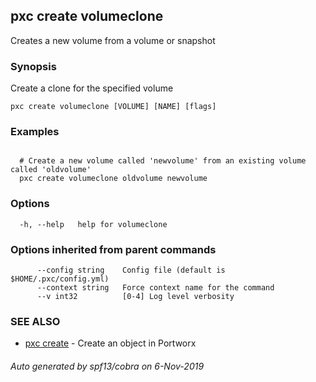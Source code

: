 ## pxc create volumeclone

Creates a new volume from a volume or snapshot

### Synopsis

Create a clone for the specified volume

```
pxc create volumeclone [VOLUME] [NAME] [flags]
```

### Examples

```

  # Create a new volume called 'newvolume' from an existing volume called 'oldvolume'
  pxc create volumeclone oldvolume newvolume
```

### Options

```
  -h, --help   help for volumeclone
```

### Options inherited from parent commands

```
      --config string    Config file (default is $HOME/.pxc/config.yml)
      --context string   Force context name for the command
      --v int32          [0-4] Log level verbosity
```

### SEE ALSO

* [pxc create](pxc_create.md)	 - Create an object in Portworx

###### Auto generated by spf13/cobra on 6-Nov-2019
